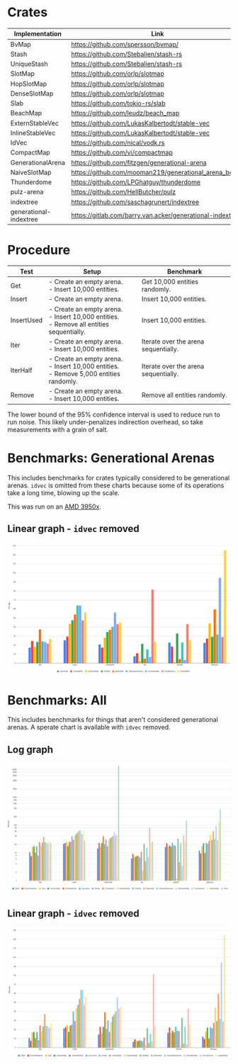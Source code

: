 # Crates
| Implementation    | Link                                                  |
|-------------------|-------------------------------------------------------|
| BvMap             | https://github.com/spersson/bvmap/                    |
| Stash             | https://github.com/Stebalien/stash-rs                 |
| UniqueStash       | https://github.com/Stebalien/stash-rs                 |
| SlotMap           | https://github.com/orlp/slotmap                       |
| HopSlotMap        | https://github.com/orlp/slotmap                       |
| DenseSlotMap      | https://github.com/orlp/slotmap                       |
| Slab              | https://github.com/tokio-rs/slab                      |
| BeachMap          | https://github.com/leudz/beach_map                    |
| ExternStableVec   | https://github.com/LukasKalbertodt/stable-vec         |
| InlineStableVec   | https://github.com/LukasKalbertodt/stable-vec         |
| IdVec             | https://github.com/nical/vodk.rs                      |
| CompactMap        | https://github.com/vi/compactmap                      |
| GenerationalArena | https://github.com/fitzgen/generational-arena         |
| NaiveSlotMap      | https://github.com/mooman219/generational_arena_bench |
| Thunderdome       | https://github.com/LPGhatguy/thunderdome              |
| pulz-arena        | https://github.com/HellButcher/pulz                   |
| indextree         | https://github.com/saschagrunert/indextree            |
| generational-indextree | https://gitlab.com/barry.van.acker/generational-indextree |

# Procedure
  
| Test       | Setup                                                                                        | Benchmark                            |
|------------|----------------------------------------------------------------------------------------------|--------------------------------------|
| Get        | - Create an empty arena.<br>- Insert 10,000 entities.                                        | Get 10,000 entities randomly.        |
| Insert     | - Create an empty arena.                                                                     | Insert 10,000 entities.              |
| InsertUsed | - Create an empty arena.<br>- Insert 10,000 entities.<br>- Remove all entities sequentially. | Insert 10,000 entities.              |
| Iter       | - Create an empty arena.<br>- Insert 10,000 entities.                                        | Iterate over the arena sequentially. |
| IterHalf   | - Create an empty arena.<br>- Insert 10,000 entities.<br>- Remove 5,000 entities randomly.   | Iterate over the arena sequentially. |
| Remove     | - Create an empty arena.<br>- Insert 10,000 entities.                                        | Remove all entities randomly.        |

The lower bound of the 95% confidence interval is used to reduce run to run noise. This likely under-penalizes indirection overhead, so take measurements with a grain of salt.  

# Benchmarks: Generational Arenas
This includes benchmarks for crates typically considered to be generational arenas. `idvec` is
omitted from these charts because some of its operations take a long time, blowing up the scale.

This was run on an [AMD 3950x](https://www.amd.com/en/products/cpu/amd-ryzen-9-3950x).

## Linear graph - `idvec` removed
![](images/bench_gen_linear.png)

# Benchmarks: All
This includes benchmarks for things that aren't considered generational arenas. A sperate chart is
available with `idvec` removed.

## Log graph
![](images/bench_all_log.png)

## Linear graph - `idvec` removed
![](images/bench_all_linear.png)
